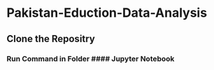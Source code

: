 # Pakistan-Eduction-Data-Analysis
## Clone the Repositry

### Run Command in Folder #### Jupyter Notebook   
